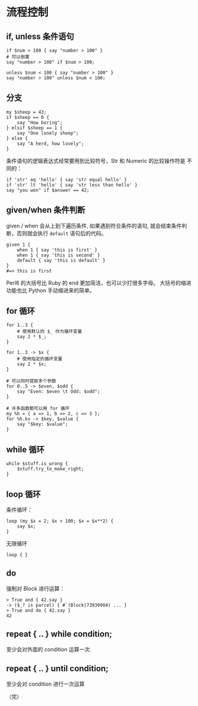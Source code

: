 # 流程控制

## if, unless 条件语句 

    if $num > 100 { say "number > 100" }
    # 可以倒置
    say "number > 100" if $num > 100;

    unless $num < 100 { say "number > 100" }
    say "number > 100" unless $num < 100;

## 分支

    my $sheep = 43;
    if $sheep == 0 {
        say "How boring";
    } elsif $sheep == 1 {
        say "One lonely sheep";
    } else {
        say "A herd, how lovely";
    }

条件语句的逻辑表达式经常要用到比较符号，Str 和 Numeric 的比较操作符是
不同的：

    if 'str' eq 'hello' { say 'str equal hello' }
    if 'str' lt 'hello' { say 'str less than hello' }
    say "you won" if $answer == 42;
    
## given/when 条件判断

given / when 会从上到下遍历条件, 如果遇到符合条件的语句, 就会结束条件判断，否则就会执行 `default` 语句后的代码。

    given 1 {
        when 1 { say 'this is first' }
        when 1 { say 'this is second' }
        default { say 'this is default' }
    }
    #=> this is first


Perl6 的大括号比 Ruby 的 end 更加简洁，也可以少打很多字母。
大括号的缩进功能也比 Python 手动缩进来的简单。

## for 循环

    for 1..3 {
        # 使用默认的 $_ 作为循环变量
        say 2 * $_;
    }

    for 1..3 -> $x {
        # 使用指定的循环变量
        say 2 * $x;
    }
    
    # 可以同时提取多个参数
    for 0..5 -> $even, $odd {
        say "Even: $even \t Odd: $odd";
    }

    # 许多函数都可以用 for 循环
    my %h = { a => 1, b => 2, c => 3 };
    for %h.kv -> $key, $value {
        say "$key: $value";
    }

## while 循环

    while $stuff.is_wrong {
        $stuff.try_to_make_right;
    }

## loop 循环

条件循环：

    loop (my $x = 2; $x < 100; $x = $x**2) {
        say $x;
    }

无限循环

    loop { }
    
## do

强制对 Block 进行运算：

    > True and { 42.say }
    -> ($_? is parcel) { #`(Block|73930904) ... }
    > True and do { 42.say }
    42

## repeat { .. } while condition;

至少会对外面的 condition 运算一次.

## repeat { .. } until condition;

至少会对 condition 进行一次运算

（完）
